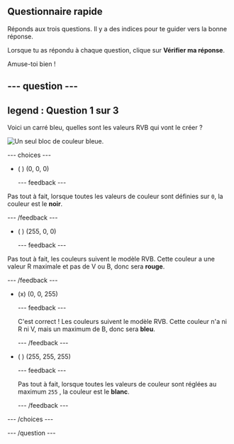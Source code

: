 ## Questionnaire rapide

Réponds aux trois questions. Il y a des indices pour te guider vers la bonne réponse.

Lorsque tu as répondu à chaque question, clique sur **Vérifier ma réponse**.

Amuse-toi bien !

--- question ---
---
legend : Question 1 sur 3
---
Voici un carré bleu, quelles sont les valeurs RVB qui vont le créer ?

![Un seul bloc de couleur bleue.](images/quiz-colour.png)

--- choices ---

- ( ) (0, 0, 0)

  --- feedback ---

Pas tout à fait, lorsque toutes les valeurs de couleur sont définies sur `0`, la couleur est le **noir**.

  --- /feedback ---

- ( ) (255, 0, 0)

  --- feedback ---

Pas tout à fait, les couleurs suivent le modèle RVB. Cette couleur a une valeur R maximale et pas de V ou B, donc sera **rouge**.

  --- /feedback ---

- (x) (0, 0, 255)

  --- feedback ---

  C'est correct ! Les couleurs suivent le modèle RVB. Cette couleur n'a ni R ni V, mais un maximum de B, donc sera **bleu**.

  --- /feedback ---

- ( ) (255, 255, 255)

  --- feedback ---

  Pas tout à fait, lorsque toutes les valeurs de couleur sont réglées au maximum `255` , la couleur est le **blanc**.

  --- /feedback ---

--- /choices ---

--- /question ---
